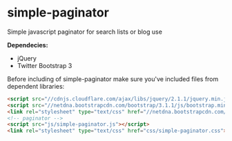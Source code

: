 simple-paginator
================

Simple javascript paginator for search lists or blog use

**Dependecies:**
- jQuery
- Twitter Bootstrap 3


Before including of simple-paginator make sure you've included files from dependent libraries:

```html
<script src="//cdnjs.cloudflare.com/ajax/libs/jquery/2.1.1/jquery.min.js"></script>
<script src="//netdna.bootstrapcdn.com/bootstrap/3.1.1/js/bootstrap.min.js"></script>
<link rel="stylesheet" type="text/css" href="//netdna.bootstrapcdn.com/bootstrap/3.1.1/css/bootstrap.min.css">
<!-- paginator -->
<script src="js/simple-paginator.js"></script>
<link rel="stylesheet" type="text/css" href="css/simple-paginator.css">
```